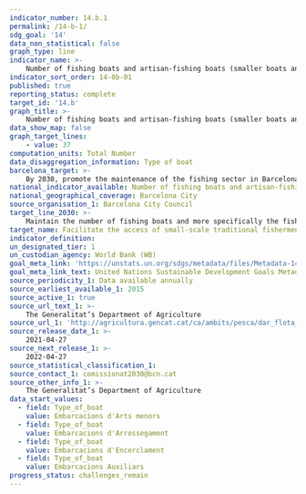 ```yaml
---
indicator_number: 14.b.1
permalink: /14-b-1/
sdg_goal: '14'
data_non_statistical: false
graph_type: line
indicator_name: >-
    Number of fishing boats and artisan-fishing boats (smaller boats and gear) active in Barcelona
indicator_sort_order: 14-0b-01
published: true
reporting_status: complete
target_id: '14.b'
graph_title: >-
    Number of fishing boats and artisan-fishing boats (smaller boats and gear) active in Barcelona
data_show_map: false
graph_target_lines:
    - value: 37
computation_units: Total Number
data_disaggregation_information: Type of boat
barcelona_target: >-
    By 2030, promote the maintenance of the fishing sector in Barcelona, placing value on their economic, environmental and cultural contributions
national_indicator_available: Number of fishing boats and artisan-fishing boats (smaller boats and gear) active in Barcelona
national_geographical_coverage: Barcelona City
source_organisation_1: Barcelona City Council
target_line_2030: >-
    Maintain the number of fishing boats and more specifically the fishing boats using traditional techniques in Barcelona: 37 active boats, of which at least two use traditional gear
target_name: Facilitate the access of small-scale traditional fishermen to marine resources and markets
indicator_definition:
un_designated_tier: 1
un_custodian_agency: World Bank (WB)
goal_meta_link: 'https://unstats.un.org/sdgs/metadata/files/Metadata-14-0b-01.pdf'
goal_meta_link_text: United Nations Sustainable Development Goals Metadata (pdf 894kB)
source_periodicity_1: Data available annually
source_earliest_available_1: 2015
source_active_1: true
source_url_text_1: >-
    The Generalitat’s Department of Agriculture 
source_url_1: 'http://agricultura.gencat.cat/ca/ambits/pesca/dar_flota_pesquera/dar_estadistiques/'
source_release_date_1: >- 
    2021-04-27
source_next_release_1: >- 
    2022-04-27
source_statistical_classification_1: 
source_contact_1: comissionat2030@bcn.cat
source_other_info_1: >-
    The Generalitat’s Department of Agriculture
data_start_values:
  - field: Type_of_boat
    value: Embarcacions d'Arts menors
  - field: Type_of_boat  
    value: Embarcacions d'Arrossegament
  - field: Type_of_boat  
    value: Embarcacions d'Encerclament 
  - field: Type_of_boat  
    value: Embarcacions Auxiliars
progress_status: challenges_remain
---
```

